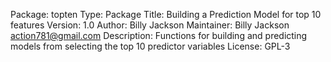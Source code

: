Package: topten
Type: Package
Title: Building a Prediction Model for top 10 features
Version: 1.0
Author: Billy Jackson
Maintainer: Billy Jackson <action781@gmail.com>
Description: Functions for building and predicting models from selecting the top
10 predictor variables
License: GPL-3
